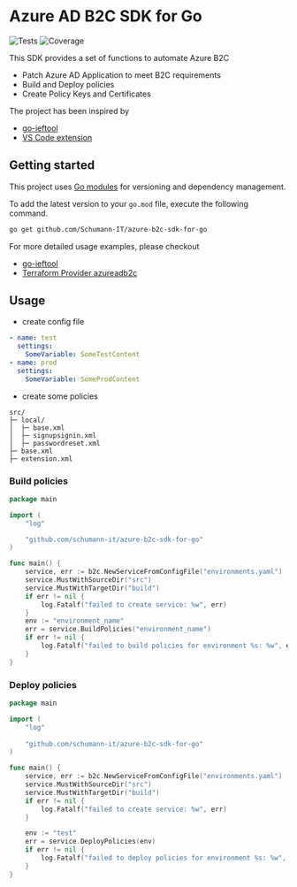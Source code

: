 # Azure AD B2C SDK for Go

![Tests](https://github.com/Schumann-IT/azure-b2c-sdk-for-go/actions/workflows/test.yml/badge.svg)
![Coverage](https://img.shields.io/badge/Coverage-53.9%25-yellow)

This SDK provides a set of functions to automate Azure B2C

* Patch Azure AD Application to meet B2C requirements
* Build and Deploy policies
* Create Policy Keys and Certificates

The project has been inspired by

* [go-ieftool](https://github.com/judedaryl/go-ieftool)
* [VS Code extension](https://github.com/azure-ad-b2c/vscode-extension)

## Getting started

This project uses [Go modules](https://github.com/golang/go/wiki/Modules) for versioning and dependency management.

To add the latest version to your `go.mod` file, execute the following command.

```bash
go get github.com/Schumann-IT/azure-b2c-sdk-for-go
```

For more detailed usage examples, please checkout

- [go-ieftool](https://github.com/Schumann-IT/go-ieftool)
- [Terraform Provider azureadb2c](https://github.com/Schumann-IT/terraform-provider-azureadb2c)

## Usage

* create config file

```yaml
- name: test
  settings:
    SomeVariable: SomeTestContent 
- name: prod
  settings:
    SomeVariable: SomeProdContent 
```

* create some policies

```pre
src/
├─ local/
│  ├─ base.xml 
│  ├─ signupsignin.xml 
│  ├─ passwordreset.xml
├─ base.xml 
├─ extension.xml 

```

### Build policies

```go
package main

import (
	"log"

	"github.com/schumann-it/azure-b2c-sdk-for-go"
)

func main() {
	service, err := b2c.NewServiceFromConfigFile("environments.yaml")
	service.MustWithSourceDir("src")
	service.MustWithTargetDir("build")
	if err != nil {
		log.Fatalf("failed to create service: %w", err)
	}
	env := "environment_name"
	err = service.BuildPolicies("environment_name")
	if err != nil {
		log.Fatalf("failed to build policies for environment %s: %w", env, err)
	}
}
```

### Deploy policies

```go
package main

import (
	"log"
	
	"github.com/schumann-it/azure-b2c-sdk-for-go"
)

func main() {
    service, err := b2c.NewServiceFromConfigFile("environments.yaml")
	service.MustWithSourceDir("src")
	service.MustWithTargetDir("build")
    if err != nil {
		log.Fatalf("failed to create service: %w", err)
    }

	env := "test"
    err = service.DeployPolicies(env)
    if err != nil {
		log.Fatalf("failed to deploy policies for environment %s: %w", env, err)
    }
}
```

